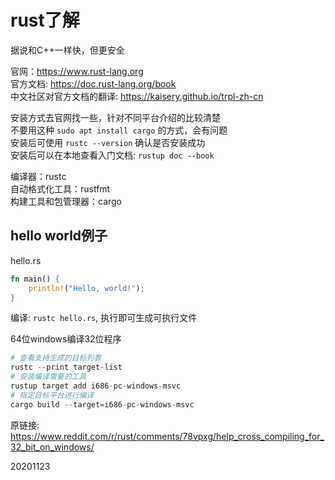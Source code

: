 # rust了解

据说和C++一样快，但更安全  

官网：https://www.rust-lang.org  
官方文档: https://doc.rust-lang.org/book  
中文社区对官方文档的翻译: https://kaisery.github.io/trpl-zh-cn  

安装方式去官网找一些，针对不同平台介绍的比较清楚  
不要用这种 `sudo apt install cargo` 的方式，会有问题  
安装后可使用 `rustc --version` 确认是否安装成功  
安装后可以在本地查看入门文档: `rustup doc --book`  

编译器：rustc  
自动格式化工具：rustfmt  
构建工具和包管理器：cargo  


## hello world例子  
hello.rs  
```rust
fn main() {
    println!("Hello, world!");
}
```

编译: `rustc hello.rs`, 执行即可生成可执行文件  

64位windows编译32位程序  
```r
# 查看支持生成的目标列表
rustc --print target-list
# 安装编译需要的工具
rustup target add i686-pc-windows-msvc
# 指定目标平台进行编译
cargo build --target=i686-pc-windows-msvc
```
原链接: https://www.reddit.com/r/rust/comments/78vpxg/help_cross_compiling_for_32_bit_on_windows/  


20201123  
